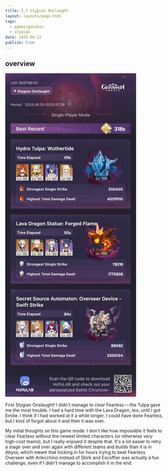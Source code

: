 ```yaml
---
title: 5.7 Stygian Onslaught
layout: layouts/page.html
tags:
  - games/genshin
  - stygian
date: 2025-08-12
publish: true
---
```

## overview
![Sygian Onslaught Overview](./photos/5-7_so.jpeg)

First Stygian Onslaught! I didn't manage to clear Fearless — the Tulpa gave me the most trouble. I had a hard time with the Lava Dragon, too, until I got Emilie. I think if I had worked at it a while longer, I could have done Fearless, but I kind of forgot about it and then it was over.

My initial thoughts on this game mode: I don't like how impossible it feels to clear Fearless without the newest limited characters (or otherwise *very* high-cost teams), but I really enjoyed it despite that. It's a lot easier to retry a stage over and over again with different teams and builds than it is in Abyss, which meant that locking in for hours trying to beat Fearless Overseer with Arlecchino instead of Skirk and Escoffier was actually a fun challenge, even if I didn't manage to accomplish it in the end.
